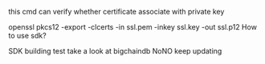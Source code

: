 this cmd can verify whether certificate associate with private key

openssl pkcs12 -export -clcerts -in ssl.pem -inkey ssl.key -out ssl.p12
How to use sdk?

SDK
building test
take a look at bigchaindb
NoNO
keep updating

